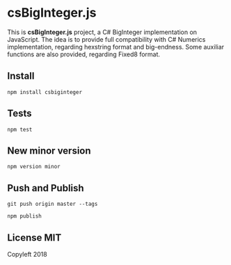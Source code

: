 # csBigInteger.js

This is **csBigInteger.js** project, a C# BigInteger implementation on JavaScript.
The idea is to provide full compatibility with C# Numerics implementation, regarding hexstring format and big-endness.
Some auxiliar functions are also provided, regarding Fixed8 format.

## Install

`npm install csbiginteger`

## Tests

`npm test`

## New minor version

`npm version minor`

## Push and Publish

`git push origin master --tags`

`npm publish`

## License MIT

Copyleft 2018
